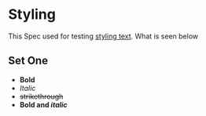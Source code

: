 # Styling
This Spec used for testing [styling text](https://help.github.com/en/articles/basic-writing-and-formatting-syntax#styling-text). 
What is seen below

## Set One
* **Bold**
* *Italic*
* ~~strikethrough~~
* **Bold and _italic_**
